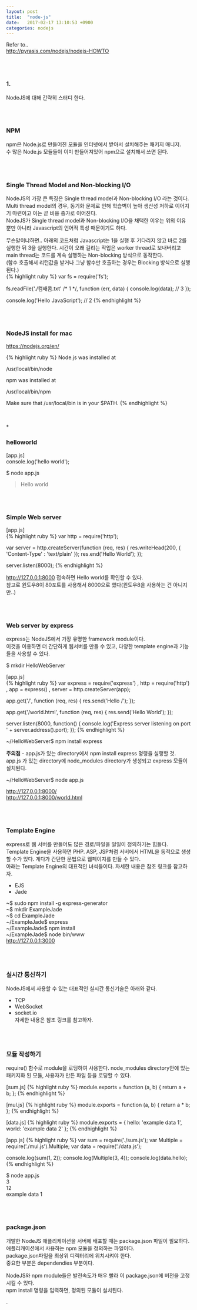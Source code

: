 ```yaml
---
layout: post
title:  "node-js"
date:   2017-02-17 13:10:53 +0900
categories: nodejs
---
```



Refer to..  
http://pyrasis.com/nodejs/nodejs-HOWTO  

<br><br>

### 1.  
NodeJS에 대해 간략히 스터디 한다.

<br><br>

### NPM  
npm은 Node.js로 만들어진 모듈을 인터넷에서 받아서 설치해주는 패키지 매니저.  
수 많은 Node.js 모듈들이 이미 만들어져있어 npm으로 설치해서 쓰면 된다.  

<br><br>

### Single Thread Model and Non-blocking I/O  
NodeJS의 가장 큰 특징은 Single thread model과 Non-blocking I/O 라는 것이다.  
Multi thread model의 경우, 동기화 문제로 인해 학습벽이 높아 생산성 저하로 이어지기 마련이고 이는 곧 비용 증가로 이어진다.  
NodeJS가 Single thread model과 Non-blocking I/O을 채택한 이유는 위의 이유 뿐만 아니라 Javascript의 언어적 특성 때문이기도 하다.  

무슨말이냐하면.. 아래의 코드처럼 Javascript는 1을 실행 후 기다리지 않고 바로 2를 실행한 뒤 3을 실행한다.
시간이 오래 걸리는 작업은 worker thread로 보내버리고 main thread는 코드를 계속 실행하는 Non-blocking 방식으로 동작한다.  
(함수 호출해서 리턴값을 받거나 그냥 함수만 호출하는 경우는 Blocking 방식으로 실행된다.)  
{% highlight ruby %}
var fs = require('fs');

fs.readFile('./컴배콤.txt' /* 1 */, function (err, data) {
  console.log(data); // 3
});

console.log('Hello JavaScript'); // 2
{% endhighlight %}

<br><br>

### NodeJS install for mac
https://nodejs.org/en/  

{% highlight ruby %}
Node.js was installed at

   /usr/local/bin/node

npm was installed at

   /usr/local/bin/npm

Make sure that /usr/local/bin is in your $PATH.
{% endhighlight %}

<br><br>*

### helloworld  

[app.js]  
console.log('hello world');  

$ node app.js  
> Hello world  

<br><br>

### Simple Web server  

[app.js]  
{% highlight ruby %}
var http = require('http');

var server = http.createServer(function (req, res) {
  res.writeHead(200, { 'Content-Type' : 'text/plain' });
  res.end('Hello World');
});

server.listen(8000);
{% endhighlight %}

http://127.0.0.1:8000 접속하면 Hello world를 확인할 수 있다.  
참고로 윈도우8이 80포트를 사용해서 8000으로 했다(윈도우8을 사용하는 건 아니지만..)  

<br><br>

### Web server by express  

express는 NodeJS에서 가장 유명한 framework module이다.  
이것을 이용하면 더 간단하게 웹서버를 만들 수 있고, 다양한 template engine과 기능들을 사용할 수 있다.  

$ mkdir HelloWebServer  

[app.js]  
{% highlight ruby %}
var express = require('express')
  , http = require('http')
  , app = express()
  , server = http.createServer(app);

app.get('/', function (req, res) {
  res.send('Hello /');
});

app.get('/world.html', function (req, res) {
  res.send('Hello World');
});

server.listen(8000, function() {
  console.log('Express server listening on port ' + server.address().port);
});
{% endhighlight %}

~/HelloWebServer$ npm install express  

**주의점** - app.js가 있는 directory에서 npm install express 명령을 실행할 것.  
app.js 가 있는 directory에 node_modules directory가 생성되고 express 모듈이 설치된다.  


~/HelloWebServer$ node app.js  

http://127.0.0.1:8000/    
http://127.0.0.1:8000/world.html  

<br><br>

### Template Engine  

express로 웹 서버를 만들어도 많은 경로/파일을 일일이 정의하기는 힘들다. Template Engine을 사용하면 PHP. ASP, JSP처럼 서버에서 HTML을 동적으로 생성할 수가 있다. 게다가 간단한 문법으로 웹페이지를 만들 수 있다.  
아래는 Template Engine의 대표적인 녀석들이다. 자세한 내용은 참조 링크를 참고하자.  
- EJS  
- Jade  

~$ sudo npm install -g express-generator   
~$ mkdir ExampleJade  
~$ cd ExampleJade  
~/ExampleJade$ express  
~/ExampleJade$ npm install  
~/ExampleJade$ node bin/www   
http://127.0.0.1:3000  

<br><br>

### 실시간 통신하기  

NodeJS에서 사용할 수 있는 대표적인 실시간 통신기술은 아래와 같다.  
- TCP  
- WebSocket  
- socket.io  
자세한 내용은 참조 링크를 참고하자.  

<br><br>

### 모듈 작성하기

require() 함수로 module을 로딩하여 사용한다. node_modules directory안에 있는 패키지화 된 모듈, 사용자가 만든 파일 등을 로딩할 수 있다.  

[sum.js]
{% highlight ruby %}
module.exports = function (a, b) {
  return a + b;
};
{% endhighlight %}


[mul.js]
{% highlight ruby %}
module.exports = function (a, b) {
  return a * b;
};
{% endhighlight %}

[data.js]
{% highlight ruby %}
module.exports = {
  hello: 'example data 1',
  world: 'example data 2'
};
{% endhighlight %}

[app.js]
{% highlight ruby %}
var sum = require('./sum.js');
var Multiple = require('./mul.js').Multiple;
var data = require('./data.js');

console.log(sum(1, 2));
console.log(Multiple(3, 4));
console.log(data.hello);
{% endhighlight %}

$ node app.js  
3  
12  
example data 1  

<br><br>

### package.json

개발한 NodeJS 애플리케이션을 서버에 배포할 때는 package.json 파일이 필요하다.  
애플리캐이션에서 사용하는 npm 모듈을 정의하는 파일이다.  
package.json파일을 최상위 디렉터리에 위치시켜야 한다.  
중요한 부분은 dependendies 부분이다.  

NodeJS와 npm module들은 발전속도가 매우 빨라 이 package.json에 버전을 고정시킬 수 있다.  
npm install 명령을 입력하면, 정의된 모듈이 설치된다.  





















.
